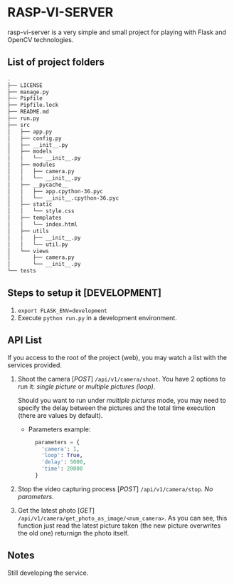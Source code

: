 # RASP-VI-SERVER
rasp-vi-server is a very simple and small project for playing with Flask and OpenCV technologies.

## List of project folders
```bash
.
├── LICENSE
├── manage.py
├── Pipfile
├── Pipfile.lock
├── README.md
├── run.py
├── src
│   ├── app.py
│   ├── config.py
│   ├── __init__.py
│   ├── models
│   │   └── __init__.py
│   ├── modules
│   │   ├── camera.py
│   │   └── __init__.py
│   ├── __pycache__
│   │   ├── app.cpython-36.pyc
│   │   └── __init__.cpython-36.pyc
│   ├── static
│   │   └── style.css
│   ├── templates
│   │   └── index.html
│   ├── utils
│   │   ├── __init__.py
│   │   └── util.py
│   └── views
│       ├── camera.py
│       └── __init__.py
└── tests
```


## Steps to setup it [DEVELOPMENT]
1. `export FLASK_ENV=development`
2. Execute `python run.py` in a development environment.

## API List
If you access to the root of the project (web), you may watch a list with the services provided.
1. Shoot the camera [*POST*] `/api/v1/camera/shoot`. You have 2 options to run it: *single picture* or *multiple pictures (loop)*.
  
    Should you want to run under *multiple pictures* mode, you may need to specify the delay between the pictures and the total time execution (there are values by default).
    - Parameters example:
      ```python
        parameters = {
          'camera': 1,
          'loop': True,
          'delay': 5000,
          'time': 20000
        }
      ``` 
2. Stop the video capturing process [*POST*] `/api/v1/camera/stop`. *No parameters*.
3. Get the latest photo [*GET*] `/api/v1/camera/get_photo_as_image/<num_camera>`. As you can see, this function just read the latest picture taken (the new picture overwrites the old one) returnign the photo itself.

## **Notes**
Still developing the service.